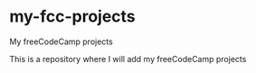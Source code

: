 # my-fcc-projects
My freeCodeCamp projects

This is a repository where I will add my freeCodeCamp projects
